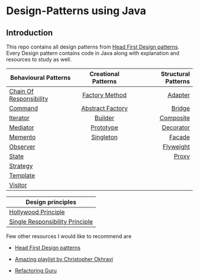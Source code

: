 # Design-Patterns using Java

## Introduction
This repo contains all design patterns from [Head First Design patterns](http://shop.oreilly.com/product/9780596007126.do). Every Design pattern contains code in Java along with explanation and resources to study as well.


| Behavioural Patterns                                                                                             | Creational Patterns                                                                                                       | Structural Patterns |
| ---------------------------------------------------------------------------------------------------------------- | :-----------------------------------------------------------------------------------------------------------------------: | -------------------------------------------------------------------------------------: |
| [Chain Of Responsibility](https://github.com/piyush6348/Design-Patterns/tree/master/Behavioural%20Patterns/Chain%20of%20Responsibility) | [Factory Method](https://github.com/piyush6348/Design-Patterns/tree/master/Creational%20Patterns/Factory%20Patterns/Factory%20Method%20Pattern) | [Adapter](https://github.com/piyush6348/Design-Patterns/tree/master/Structural%20Patterns/Adapter%20Pattern) |
| [Command](https://github.com/piyush6348/Design-Patterns/tree/master/Behavioural%20Patterns/Command%20Pattern) | [Abstract Factory](https://github.com/piyush6348/Design-Patterns/tree/master/Creational%20Patterns/Factory%20Patterns/Abstract%20Factory%20Pattern) | [Bridge](https://github.com/piyush6348/Design-Patterns/tree/master/Structural%20Patterns/Bridge%20Pattern) |
| [Iterator](https://github.com/piyush6348/Design-Patterns/tree/master/Behavioural%20Patterns/Iterator%20Pattern) | [Builder](https://github.com/piyush6348/Design-Patterns/tree/master/Creational%20Patterns/Builder%20Pattern) | [Composite](https://github.com/piyush6348/Design-Patterns/tree/master/Structural%20Patterns/Composite%20Pattern) |
| [Mediator](https://github.com/piyush6348/Design-Patterns/tree/master/Behavioural%20Patterns/Mediator%20Pattern) | [Prototype](https://github.com/piyush6348/Design-Patterns/tree/master/Creational%20Patterns/Prototype%20Pattern) | [Decorator](https://github.com/piyush6348/Design-Patterns/tree/master/Structural%20Patterns/Decorator%20Pattern) |
| [Memento](https://github.com/piyush6348/Design-Patterns/tree/master/Behavioural%20Patterns/Memento%20Pattern) | [Singleton](https://github.com/piyush6348/Design-Patterns/tree/master/Creational%20Patterns/Singleton%20Pattern) | [Facade](https://github.com/piyush6348/Design-Patterns/tree/master/Structural%20Patterns/Facade%20Pattern) |
| [Observer](https://github.com/piyush6348/Design-Patterns/tree/master/Behavioural%20Patterns/Observer%20Pattern) | | [Flyweight](https://github.com/piyush6348/Design-Patterns/tree/master/Structural%20Patterns/Flyweight%20Pattern) |
| [State](https://github.com/piyush6348/Design-Patterns/tree/master/Behavioural%20Patterns/State%20Pattern) | | [Proxy](https://github.com/piyush6348/Design-Patterns/tree/master/Structural%20Patterns/Proxy%20Pattern) |
| [Strategy](https://github.com/piyush6348/Design-Patterns/tree/master/Behavioural%20Patterns/Strategy%20Pattern) |
| [Template](https://github.com/piyush6348/Design-Patterns/tree/master/Behavioural%20Patterns/Template%20Pattern) |
| [Visitor](https://github.com/piyush6348/Design-Patterns/tree/master/Behavioural%20Patterns/Visitor%20Pattern) |       


| Design principles |
| ----------------- |
| [Hollywood Principle](https://github.com/piyush6348/Design-Patterns/tree/master/Design%20Principles/Hollywood%20Principle) |
| [Single Responsibility Principle](https://github.com/piyush6348/Design-Patterns/tree/master/Design%20Principles/Single%20Responsibility%20Principle) |

Few other resources I would like to recommend are

- [Head First Design patterns](http://shop.oreilly.com/product/9780596007126.do)

- [Amazing playlist by Christopher Okhravi](https://www.youtube.com/playlist?list=PLrhzvIcii6GNjpARdnO4ueTUAVR9eMBpc)

- [Refactoring Guru](https://refactoring.guru/)